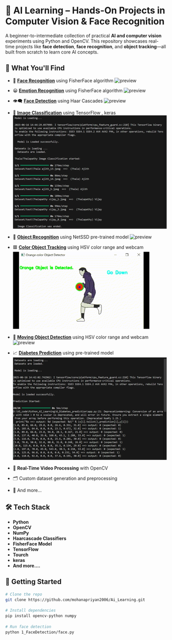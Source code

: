 # 🤖 AI Learning – Hands-On Projects in Computer Vision & Face Recognition

A beginner-to-intermediate collection of practical **AI and computer vision** experiments using Python and OpenCV. This repository showcases real-time projects like **face detection**, **face recognition**, and **object tracking**—all built from scratch to learn core AI concepts.

## 🧠 What You'll Find
- 🧍 [**Face Recognition**](4_Face_Recognition) using FisherFace algorithm
![preview](4_Face_Recognition/preview/preview.gif)

- 😀 [**Emotion Recognition**](5_Emotion_Recognition) using FisherFace algorithm
![preview](5_Emotion_Recognition/preview/preview.gif)

- 👁️‍🗨️ [**Face Detection**](1_FaceDetection) using Haar Cascades
![preview](1_FaceDetection/preview/preview.gif)

- 🧑 [**Image Classification**](8_Image_classification) using TensorFlow , keras
![preview](8_Image_classification/preview/preview.png)

- 🚗 [**Object Recognition**](7_Object_Recognition) using NetSSD pre-trained model
![preview](7_Object_Recognition/preview/preview.gif)

- 🟥 [**Color Object Tracking**](3_ObjectDetection_color) using HSV color range and webcam
![preview](3_ObjectDetection_color/preview/preview.gif)

- 📱 [**Moving Object Detection**](2_Moving_Object_detection) using HSV color range and webcam
![preview](2_Moving_Object_detection/preview/preview.gif)

- 📈 [**Diabetes Prediction**](6_Diabetes_prediction) using pre-trained model
![preview](6_Diabetes_prediction/preview/preview.png)

- 🎥 **Real-Time Video Processing** with OpenCV
- 🗂️ Custom dataset generation and preprocessing
- 📃 And more...

## 🛠️ Tech Stack
- **Python**
- **OpenCV**
- **NumPy**
- **Haarcascade Classifiers**
- **FisherFace Model**
- **TensorFlow**
- **Tourch**
- **keras**
- **And more....**

## 🚀 Getting Started
```bash
# Clone the repo
git clone https://github.com/mohanapriyan2006/Ai_Learning.git

# Install dependencies
pip install opencv-python numpy

# Run face detection
python 1_FaceDetection/face.py